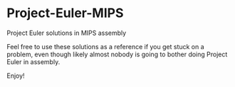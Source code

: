 # Project-Euler-MIPS
Project Euler solutions in MIPS assembly

Feel free to use these solutions as a reference if you get stuck on a problem,
even though likely almost nobody is going to bother doing
Project Euler in assembly.

Enjoy!
